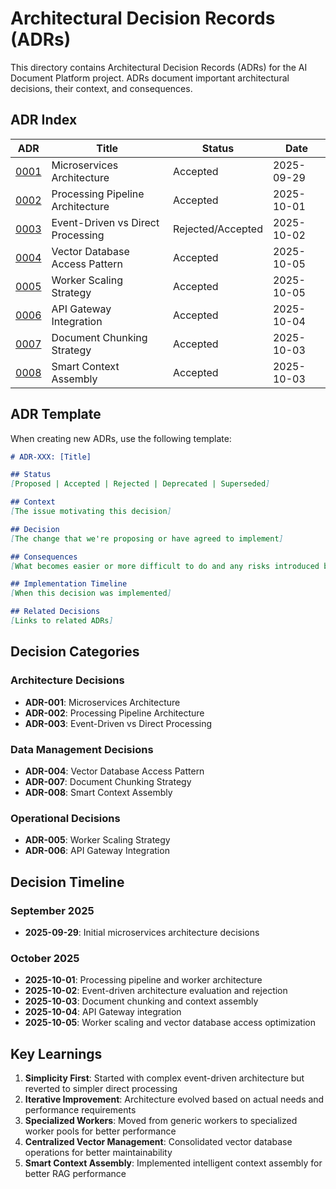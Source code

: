 # Architectural Decision Records (ADRs)

This directory contains Architectural Decision Records (ADRs) for the AI Document Platform project. ADRs document important architectural decisions, their context, and consequences.

## ADR Index

| ADR | Title | Status | Date |
|-----|-------|--------|------|
| [0001](0001-microservices-architecture.md) | Microservices Architecture | Accepted | 2025-09-29 |
| [0002](0002-processing-pipeline-architecture.md) | Processing Pipeline Architecture | Accepted | 2025-10-01 |
| [0003](0003-event-driven-vs-direct-processing.md) | Event-Driven vs Direct Processing | Rejected/Accepted | 2025-10-02 |
| [0004](0004-vector-database-access-pattern.md) | Vector Database Access Pattern | Accepted | 2025-10-05 |
| [0005](0005-worker-scaling-strategy.md) | Worker Scaling Strategy | Accepted | 2025-10-05 |
| [0006](0006-api-gateway-integration.md) | API Gateway Integration | Accepted | 2025-10-04 |
| [0007](0007-document-chunking-strategy.md) | Document Chunking Strategy | Accepted | 2025-10-03 |
| [0008](0008-smart-context-assembly.md) | Smart Context Assembly | Accepted | 2025-10-03 |

## ADR Template

When creating new ADRs, use the following template:

```markdown
# ADR-XXX: [Title]

## Status
[Proposed | Accepted | Rejected | Deprecated | Superseded]

## Context
[The issue motivating this decision]

## Decision
[The change that we're proposing or have agreed to implement]

## Consequences
[What becomes easier or more difficult to do and any risks introduced by this change]

## Implementation Timeline
[When this decision was implemented]

## Related Decisions
[Links to related ADRs]
```

## Decision Categories

### Architecture Decisions
- **ADR-001**: Microservices Architecture
- **ADR-002**: Processing Pipeline Architecture
- **ADR-003**: Event-Driven vs Direct Processing

### Data Management Decisions
- **ADR-004**: Vector Database Access Pattern
- **ADR-007**: Document Chunking Strategy
- **ADR-008**: Smart Context Assembly

### Operational Decisions
- **ADR-005**: Worker Scaling Strategy
- **ADR-006**: API Gateway Integration

## Decision Timeline

### September 2025
- **2025-09-29**: Initial microservices architecture decisions

### October 2025
- **2025-10-01**: Processing pipeline and worker architecture
- **2025-10-02**: Event-driven architecture evaluation and rejection
- **2025-10-03**: Document chunking and context assembly
- **2025-10-04**: API Gateway integration
- **2025-10-05**: Worker scaling and vector database access optimization

## Key Learnings

1. **Simplicity First**: Started with complex event-driven architecture but reverted to simpler direct processing
2. **Iterative Improvement**: Architecture evolved based on actual needs and performance requirements
3. **Specialized Workers**: Moved from generic workers to specialized worker pools for better performance
4. **Centralized Vector Management**: Consolidated vector database operations for better maintainability
5. **Smart Context Assembly**: Implemented intelligent context assembly for better RAG performance
